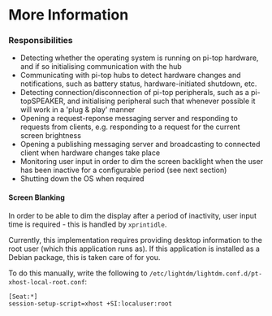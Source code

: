 # More Information

### Responsibilities

* Detecting whether the operating system is running on pi-top hardware, and if so initialising communication with the hub
* Communicating with pi-top hubs to detect hardware changes and notifications, such as battery status, hardware-initiated shutdown, etc.
* Detecting connection/disconnection of pi-top peripherals, such as a pi-topSPEAKER, and initialising peripheral such that whenever possible it will work in a 'plug & play' manner
* Opening a request-reponse messaging server and responding to requests from clients, e.g. responding to a request for the current screen brightness
* Opening a publishing messaging server and broadcasting to connected client when hardware changes take place
* Monitoring user input in order to dim the screen backlight when the user has been inactive for a configurable period (see next section)
* Shutting down the OS when required

#### Screen Blanking
In order to be able to dim the display after a period of inactivity, user input time is required - this is handled by `xprintidle`.

Currently, this implementation requires providing desktop information to the root user (which this application runs as). If this application is installed as a Debian package, this is taken care of for you.

To do this manually, write the following to `/etc/lightdm/lightdm.conf.d/pt-xhost-local-root.conf`:

    [Seat:*]
    session-setup-script=xhost +SI:localuser:root
